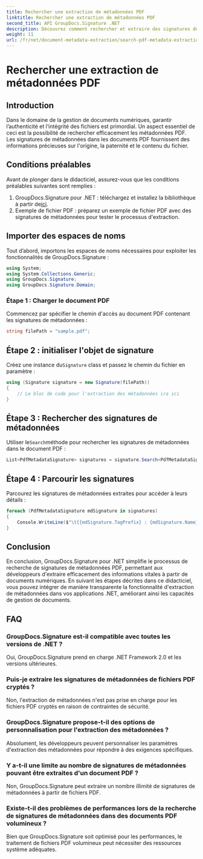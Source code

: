 ```yaml
---
title: Rechercher une extraction de métadonnées PDF
linktitle: Rechercher une extraction de métadonnées PDF
second_title: API GroupDocs.Signature .NET
description: Découvrez comment rechercher et extraire des signatures de métadonnées à partir de documents PDF à l'aide de GroupDocs.Signature pour .NET. Boostez vos capacités de gestion de documents.
weight: 11
url: /fr/net/document-metadata-extraction/search-pdf-metadata-extraction/
---
```


# Rechercher une extraction de métadonnées PDF

## Introduction
Dans le domaine de la gestion de documents numériques, garantir l’authenticité et l’intégrité des fichiers est primordial. Un aspect essentiel de ceci est la possibilité de rechercher efficacement les métadonnées PDF. Les signatures de métadonnées dans les documents PDF fournissent des informations précieuses sur l'origine, la paternité et le contenu du fichier.
## Conditions préalables
Avant de plonger dans le didacticiel, assurez-vous que les conditions préalables suivantes sont remplies :
1.  GroupDocs.Signature pour .NET : téléchargez et installez la bibliothèque à partir de[ici](https://releases.groupdocs.com/signature/net/).
2. Exemple de fichier PDF : préparez un exemple de fichier PDF avec des signatures de métadonnées pour tester le processus d'extraction.

## Importer des espaces de noms
Tout d’abord, importons les espaces de noms nécessaires pour exploiter les fonctionnalités de GroupDocs.Signature :
```csharp
using System;
using System.Collections.Generic;
using GroupDocs.Signature;
using GroupDocs.Signature.Domain;
```
### Étape 1 : Charger le document PDF
Commencez par spécifier le chemin d'accès au document PDF contenant les signatures de métadonnées :
```csharp
string filePath = "sample.pdf";
```
## Étape 2 : initialiser l'objet de signature
 Créez une instance du`Signature` class et passez le chemin du fichier en paramètre :
```csharp
using (Signature signature = new Signature(filePath))
{
    // Le bloc de code pour l'extraction des métadonnées ira ici
}
```
## Étape 3 : Rechercher des signatures de métadonnées
 Utiliser le`Search`méthode pour rechercher les signatures de métadonnées dans le document PDF :
```csharp
List<PdfMetadataSignature> signatures = signature.Search<PdfMetadataSignature>(SignatureType.Metadata);
```
## Étape 4 : Parcourir les signatures
Parcourez les signatures de métadonnées extraites pour accéder à leurs détails :
```csharp
foreach (PdfMetadataSignature mdSignature in signatures)
{
    Console.WriteLine($"\t[{mdSignature.TagPrefix} : {mdSignature.Name}] = {mdSignature.Value} ({mdSignature.Type})");
}
```

## Conclusion
En conclusion, GroupDocs.Signature pour .NET simplifie le processus de recherche de signatures de métadonnées PDF, permettant aux développeurs d'extraire efficacement des informations vitales à partir de documents numériques. En suivant les étapes décrites dans ce didacticiel, vous pouvez intégrer de manière transparente la fonctionnalité d'extraction de métadonnées dans vos applications .NET, améliorant ainsi les capacités de gestion de documents.
## FAQ
### GroupDocs.Signature est-il compatible avec toutes les versions de .NET ?
Oui, GroupDocs.Signature prend en charge .NET Framework 2.0 et les versions ultérieures.
### Puis-je extraire les signatures de métadonnées de fichiers PDF cryptés ?
Non, l'extraction de métadonnées n'est pas prise en charge pour les fichiers PDF cryptés en raison de contraintes de sécurité.
### GroupDocs.Signature propose-t-il des options de personnalisation pour l'extraction des métadonnées ?
Absolument, les développeurs peuvent personnaliser les paramètres d'extraction des métadonnées pour répondre à des exigences spécifiques.
### Y a-t-il une limite au nombre de signatures de métadonnées pouvant être extraites d'un document PDF ?
Non, GroupDocs.Signature peut extraire un nombre illimité de signatures de métadonnées à partir de fichiers PDF.
### Existe-t-il des problèmes de performances lors de la recherche de signatures de métadonnées dans des documents PDF volumineux ?
Bien que GroupDocs.Signature soit optimisé pour les performances, le traitement de fichiers PDF volumineux peut nécessiter des ressources système adéquates.
